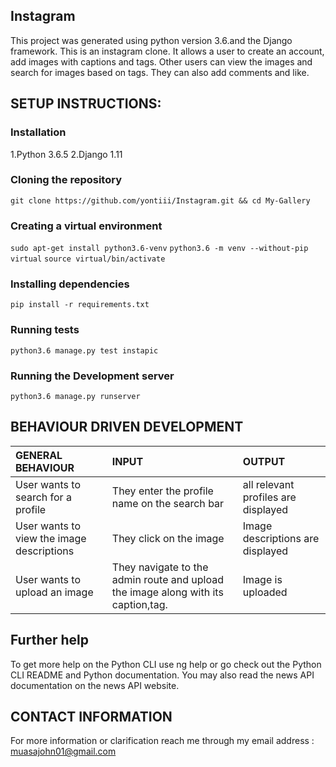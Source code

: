 ## Instagram
This project was generated using python version 3.6.and the Django framework. This is an instagram  clone. It allows a user to create an account, add images with captions and tags. Other users can view the images and search for images based on tags. They can also add comments and like.

## SETUP INSTRUCTIONS:

### Installation
1.Python 3.6.5
2.Django 1.11

### Cloning the repository

`git clone https://github.com/yontiii/Instagram.git && cd My-Gallery`

### Creating a virtual environment
`sudo apt-get install python3.6-venv`
`python3.6 -m venv --without-pip virtual`
`source virtual/bin/activate`

### Installing dependencies
`pip install -r requirements.txt`

### Running tests
`python3.6 manage.py test instapic` 

### Running the Development server
`python3.6 manage.py runserver`



## BEHAVIOUR DRIVEN DEVELOPMENT
| GENERAL BEHAVIOUR | INPUT | OUTPUT|
|:------------------|:--------|:-----------|
|User wants to search for a profile| They enter the profile name on the search bar |all relevant profiles are displayed|
|User wants to view the image descriptions|They click on the image |Image descriptions are displayed|
|User wants to upload an image| They navigate to the admin route and upload the image along with its caption,tag.|Image is uploaded|


## Further help
To get more help on the Python CLI use ng help or go check out the Python CLI README and Python documentation. You may also read the news API documentation on the news API website.

## CONTACT INFORMATION
For more information or clarification reach me through my email address : muasajohn01@gmail.com